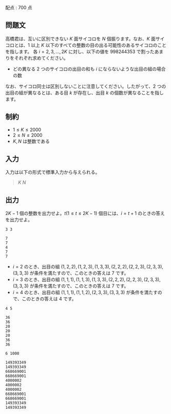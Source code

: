 配点 : $700$ 点

## 問題文

高橋君は、互いに区別できない $K$ 面サイコロを $N$ 個振ります。なお、$K$ 面サイコロとは、$1$ 以上 $K$ 以下のすべての整数の目の出る可能性のあるサイコロのことを指します。
各 $i=2,3,...,2K$ に対し、以下の値を $998244353$ で割ったあまりをそれぞれ求めてください。

- どの異なる $2$ つのサイコロの出目の和も $i$ にならないような出目の組の場合の数

なお、サイコロ同士は区別しないことに注意してください。したがって、$2$ つの出目の組が異なるとは、ある目 $k$ が存在し、出目 $k$ の個数が異なることを指します。

## 制約

- $1 \leq K \leq 2000$
- $2 \leq N \leq 2000$
- $K,N$ は整数である

## 入力

入力は以下の形式で標準入力から与えられる。

> $K$ $N$

## 出力

$2K-1$ 個の整数を出力せよ。$t(1\leq t\leq 2K-1)$ 個目には、$i=t+1$ のときの答えを出力せよ。

```input1
3 3
```

```output1
7
7
4
7
7
```

- $i=2$ のとき、出目の組 $(1,2,2),(1,2,3),(1,3,3),(2,2,2),(2,2,3),(2,3,3),(3,3,3)$ が条件を満たすので、このときの答えは $7$ です。
- $i=3$ のとき、出目の組 $(1,1,1),(1,1,3),(1,3,3),(2,2,2),(2,2,3),(2,3,3),(3,3,3)$ が条件を満たすので、このときの答えは $7$ です。
- $i=4$ のとき、出目の組 $(1,1,1),(1,1,2),(2,3,3),(3,3,3)$ が条件を満たすので、このときの答えは $4$ です。

```input2
4 5
```

```output2
36
36
20
20
20
36
36
```

```input3
6 1000
```

```output3
149393349
149393349
668669001
668669001
4000002
4000002
4000002
668669001
668669001
149393349
149393349
```